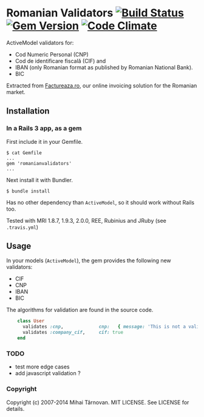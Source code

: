 # Romanian Validators [![Build Status](https://travis-ci.org/mtarnovan/romanianvalidators.svg?branch=master)](https://travis-ci.org/mtarnovan/romanianvalidators) [![Gem Version](https://badge.fury.io/rb/romanianvalidators.svg)](https://badge.fury.io/rb/romanianvalidators) [![Code Climate](https://codeclimate.com/github/mtarnovan/romanianvalidators/badges/gpa.svg)](https://codeclimate.com/github/mtarnovan/romanianvalidators)

ActiveModel validators for:

  * Cod Numeric Personal (CNP)
  * Cod de identificare fiscală (CIF) and
  * IBAN (only Romanian format as published by Romanian National Bank).
  * BIC

Extracted from [Factureaza.ro](https://factureaza.ro), our online invoicing solution for the Romanian market.

## Installation

### In a Rails 3 app, as a gem

First include it in your Gemfile.

    $ cat Gemfile
    ...
    gem 'romanianvalidators'
    ...

Next install it with Bundler.

    $ bundle install

Has no other dependency than `ActiveModel`, so it should work without Rails too.

Tested with MRI 1.8.7, 1.9.3, 2.0.0, REE, Rubinius and JRuby (see `.travis.yml`)

## Usage

In your models (`ActiveModel`), the gem provides the following new validators:
* CIF
* CNP
* IBAN
* BIC

The algorithms for validation are found in the source code.

```ruby
    class User
      validates :cnp,             cnp:   { message: 'This is not a valid CNP' }
      validates :company_cif,     cif: true
    end
```

### TODO

  * test more edge cases
  * add javascript validation ?

### Copyright

Copyright (c) 2007-2014 Mihai Târnovan. MIT LICENSE. See LICENSE for details.
